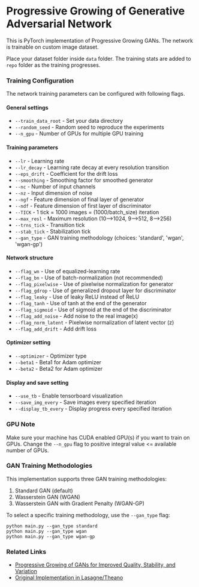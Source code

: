# Progressive Growing of Generative Adversarial Network

This is PyTorch implementation of Progressive Growing GANs. The network is trainable on custom image dataset. 

Place your dataset folder inside `data` folder. The training stats are added to `repo` folder as the training progresses.

### Training Configuration

The network training parameters can be configured with following flags.

#### General settings

- `--train_data_root` - Set your data directory
- `--random_seed` - Random seed to reproduce the experiments
- `--n_gpu` - Number of GPUs for multiple GPU training

#### Training parameters

- `--lr` - Learning rate
- `--lr_decay` - Learning rate decay at every resolution transition
- `--eps_drift` - Coefficient for the drift loss
- `--smoothing` - Smoothing factor for smoothed generator
- `--nc` - Number of input channels
- `--nz` - Input dimension of noise
- `--ngf` - Feature dimension of final layer of generator
- `--ndf` - Feature dimension of first layer of discriminator
- `--TICK` - 1 tick = 1000 images = (1000/batch_size) iteration
- `--max_resl` - Maximum resolution (10-->1024, 9-->512, 8-->256)
- `--trns_tick` - Transition tick
- `--stab_tick` - Stabilization tick
- `--gan_type` - GAN training methodology (choices: 'standard', 'wgan', 'wgan-gp')

#### Network structure

- `--flag_wn` - Use of equalized-learning rate
- `--flag_bn` - Use of batch-normalization (not recommended)
- `--flag_pixelwise` - Use of pixelwise normalization for generator
- `--flag_gdrop` - Use of generalized dropout layer for discriminator
- `--flag_leaky` - Use of leaky ReLU instead of ReLU
- `--flag_tanh` - Use of tanh at the end of the generator
- `--flag_sigmoid` - Use of sigmoid at the end of the discriminator
- `--flag_add_noise` - Add noise to the real image(x)
- `--flag_norm_latent` - Pixelwise normalization of latent vector (z)
- `--flag_add_drift` - Add drift loss

#### Optimizer setting

- `--optimizer` - Optimizer type
- `--beta1` - Beta1 for Adam optimizer
- `--beta2` - Beta2 for Adam optimizer

#### Display and save setting

- `--use_tb` - Enable tensorboard visualization
- `--save_img_every` - Save images every specified iteration
- `--display_tb_every` - Display progress every specified iteration

### GPU Note

Make sure your machine has CUDA enabled GPU(s) if you want to train on GPUs. Change the `--n_gpu` flag to positive integral value <= available number of GPUs.

### GAN Training Methodologies

This implementation supports three GAN training methodologies:

1. Standard GAN (default)
2. Wasserstein GAN (WGAN)
3. Wasserstein GAN with Gradient Penalty (WGAN-GP)

To select a specific training methodology, use the `--gan_type` flag:

```
python main.py --gan_type standard
python main.py --gan_type wgan
python main.py --gan_type wgan-gp
```

### Related Links

- [Progressive Growing of GANs for Improved Quality, Stability, and Variation](https://arxiv.org/abs/1710.10196)
- [Original Implementation in Lasagne/Theano](https://github.com/tkarras/progressive_growing_of_gans)